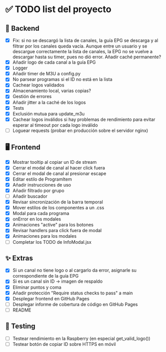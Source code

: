 # ✅ TODO list del proyecto

## 🔧 Backend
- [x] Fix: si no se descargó la lista de canales, la guía EPG se descarga y al filtrar por los canales queda vacía. Aunque entre un usuario y se descargue correctamente la lista de canales, la EPG no se vuelve a descargar hasta su timer, pues no dió error. Añadir caché permanente?
- [x] Añadir logo de cada canal a la guía EPG
- [x] Logger
- [x] Añadir timer de M3U a config.py
- [x] No parsear programas si el ID no está en la lista
- [x] Cachear logos validados
- [x] Almacenamiento local, varias copias?
- [x] Gestión de errores
- [x] Añadir jitter a la caché de los logos
- [x] Tests
- [x] Exclusión mutua para update_m3u
- [x] Cachear logos inválidos si hay problemas de rendimiento para evitar esperar al timeout por cada logo inválido
- [ ] Loguear requests (probar en producción sobre el servidor nginx)

## 🖥️ Frontend
- [x] Mostrar tooltip al copiar un ID de stream
- [x] Cerrar el modal de canal al hacer click fuera
- [x] Cerrar el modal de canal al presionar escape
- [x] Editar estilo de ProgramItem
- [x] Añadir instrucciones de uso
- [x] Añadir filtrado por grupo
- [ ] Añadir buscador
- [x] Revisar sincronización de la barra temporal
- [x] Mover estilos de los componentes a un .css
- [x] Modal para cada programa
- [x] onError en los modales
- [x] Animaciones "active" para los botones
- [x] Revisar handlers para click fuera de modal
- [x] Animaciones para los modales
- [ ] Completar los TODO de InfoModal.jsx

## ✨ Extras
- [x] Si un canal no tiene logo o al cargarlo da error, asignarle su correspondiente de la guía EPG
- [x] Si es un canal sin ID -> imagen de respaldo
- [x] Eliminar puntos y coma
- [x] Añadir protección "Require status checks to pass" a main
- [x] Desplegar frontend en GitHub Pages
- [ ] Desplegar informe de cobertura de código en GitHub Pages
- [ ] README

## 🧪 Testing
- [ ] Testear rendimiento en la Raspberry (en especial get_valid_logo())
- [ ] Testear botón de copiar ID sobre HTTPS en móvil